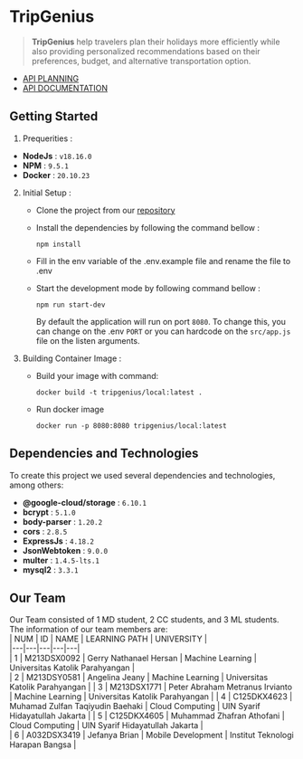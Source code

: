 # TripGenius

> **TripGenius** help travelers plan their holidays more efficiently while also providing personalized recommendations based on their preferences, budget, and alternative transportation option.

- [API PLANNING](https://neunicorn.github.io/tripgenius-api-doc/)  
- [API DOCUMENTATION](https://documenter.getpostman.com/view/18445046/2s93sZ5DKM)


## Getting Started  
1. Prequerities : 
  - **NodeJs** : `v18.16.0` 
  - **NPM** : `9.5.1`
  - **Docker** : `20.10.23`
2. Initial Setup : 
   - Clone the project from our [repository](https://github.com/neunicorn/TripGenius-CC)  
   - Install the dependencies by following the command bellow : 
      ```
      npm install
      ```  
   - Fill in the env variable of the .env.example file and rename the file to .env
   - Start the development mode by following command bellow : 
  
     ```
     npm run start-dev
     ```
     By default the application will run on port `8080`. To change this, you can change on the .env `PORT` or you can hardcode on the `src/app.js` file on the listen arguments.
3. Building Container Image :  
   - Build your image with command: 
  
      ```
      docker build -t tripgenius/local:latest .
      ```  
   - Run docker image
     ```
     docker run -p 8080:8080 tripgenius/local:latest 
     ```
     
## Dependencies and Technologies  
To create this project we used several dependencies and technologies, among others:   
-  **@google-cloud/storage** : `6.10.1`  
-  **bcrypt** : `5.1.0`  
-  **body-parser** : `1.20.2`
-  **cors** : `2.8.5`
-  **ExpressJs** : `4.18.2`
-  **JsonWebtoken** : `9.0.0`
-  **multer** : `1.4.5-lts.1`
-  **mysql2** : `3.3.1`  

## Our Team  
  Our Team consisted of 1 MD student, 2 CC students, and 3 ML students. The information of our team members are:  
  | NUM | ID | NAME | LEARNING PATH | UNIVERSITY |  
  |---|---|---|---|---|  
  | 1 | M213DSX0092 | Gerry Nathanael Hersan | Machine Learning | Universitas Katolik Parahyangan |  
  | 2 | M213DSY0581 | Angelina Jeany | Machine Learning | Universitas Katolik Parahyangan | 
  | 3 | M213DSX1771 | Peter Abraham Metranus Irvianto | Machine Learning | Universitas Katolik Parahyangan | 
  | 4 | C125DKX4623 | Muhamad Zulfan Taqiyudin Baehaki | Cloud Computing | UIN Syarif Hidayatullah Jakarta | 
  | 5 | C125DKX4605 | Muhammad Zhafran Athofani | Cloud Computing | UIN Syarif Hidayatullah Jakarta |  
  | 6 | A032DSX3419  | Jefanya Brian | Mobile Development | Institut Teknologi Harapan Bangsa |